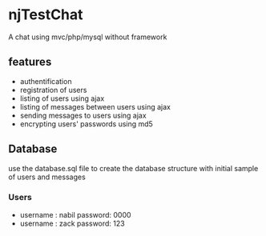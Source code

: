 # njTestChat
A chat using mvc/php/mysql without framework


## features
* authentification
* registration of users
* listing of users using ajax
* listing of messages between users using ajax
* sending messages to users using ajax
* encrypting users' passwords using md5

## Database
use the database.sql file to create the database structure with initial sample of users and messages

### Users
* username : nabil  password: 0000
* username : zack  password: 123

